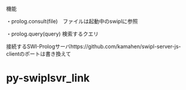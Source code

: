 機能

・prolog.consult(file)　ファイルは起動中のswiplに参照

・prolog.query(query)    検索するクエリ

接続するSWI-Prologサーバhttps://github.com/kamahen/swipl-server-js-clientのポートは書き換えて


# py-swiplsvr_link
